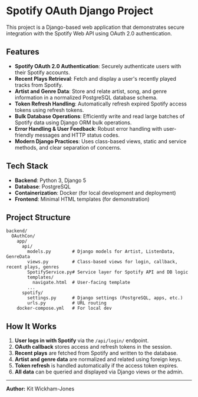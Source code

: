 # Spotify OAuth Django Project

This project is a Django-based web application that demonstrates secure integration with the Spotify Web API using OAuth 2.0 authentication.

## Features

- **Spotify OAuth 2.0 Authentication**: Securely authenticate users with their Spotify accounts.
- **Recent Plays Retrieval**: Fetch and display a user's recently played tracks from Spotify.
- **Artist and Genre Data**: Store and relate artist, song, and genre information in a normalized PostgreSQL database schema.
- **Token Refresh Handling**: Automatically refresh expired Spotify access tokens using refresh tokens.
- **Bulk Database Operations**: Efficiently write and read large batches of Spotify data using Django ORM bulk operations.
- **Error Handling & User Feedback**: Robust error handling with user-friendly messages and HTTP status codes.
- **Modern Django Practices**: Uses class-based views, static and service methods, and clear separation of concerns.

## Tech Stack

- **Backend**: Python 3, Django 5
- **Database**: PostgreSQL
- **Containerization**: Docker (for local development and deployment)
- **Frontend**: Minimal HTML templates (for demonstration)

## Project Structure

```
backend/
  OAuthCon/
    app/
      api/
        models.py        # Django models for Artist, ListenData, GenreData
        views.py         # Class-based views for login, callback, recent plays, genres
        SpotifyService.py# Service layer for Spotify API and DB logic
        templates/
          navigate.html  # User-facing template
        ...
      spotify/
        settings.py      # Django settings (PostgreSQL, apps, etc.)
        urls.py          # URL routing
    docker-compose.yml   # For local dev
```

## How It Works

1. **User logs in with Spotify** via the `/api/login/` endpoint.
2. **OAuth callback** stores access and refresh tokens in the session.
3. **Recent plays** are fetched from Spotify and written to the database.
4. **Artist and genre data** are normalized and related using foreign keys.
5. **Token refresh** is handled automatically if the access token expires.
6. **All data** can be queried and displayed via Django views or the admin.

---

**Author:** Kit Wickham-Jones
